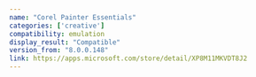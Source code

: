 ```yaml
---
name: "Corel Painter Essentials"
categories: ['creative']
compatibility: emulation
display_result: "Compatible"
version_from: "8.0.0.148"
link: https://apps.microsoft.com/store/detail/XP8M11MKVDT8J2
---
```


